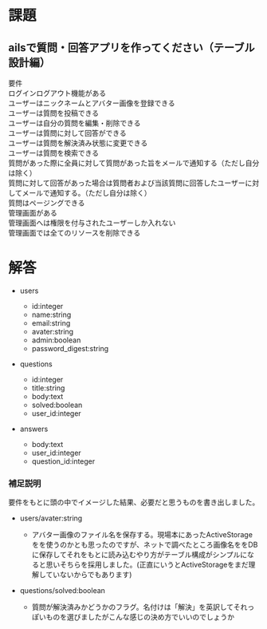 # 課題
## ailsで質問・回答アプリを作ってください（テーブル設計編）

要件  
ログインログアウト機能がある  
ユーザーはニックネームとアバター画像を登録できる  
ユーザーは質問を投稿できる  
ユーザーは自分の質問を編集・削除できる  
ユーザーは質問に対して回答ができる  
ユーザーは質問を解決済み状態に変更できる  
ユーザーは質問を検索できる  
質問があった際に全員に対して質問があった旨をメールで通知する（ただし自分は除く）  
質問に対して回答があった場合は質問者および当該質問に回答したユーザーに対してメールで通知する。（ただし自分は除く）  
質問はページングできる  
管理画面がある  
管理画面へは権限を付与されたユーザーしか入れない  
管理画面では全てのリソースを削除できる  

# 解答
- users
  - id:integer
  - name:string
  - email:string
  - avater:string
  - admin:boolean
  - password_digest:string

- questions
  - id:integer
  - title:string
  - body:text
  - solved:boolean
  - user_id:integer

- answers
  - body:text
  - user_id:integer
  - question_id:integer

### 補足説明
要件をもとに頭の中でイメージした結果、必要だと思うものを書き出しました。  

- users/avater:string
  - アバター画像のファイル名を保存する。現場本にあったActiveStorageをを使うのかとも思ったのですが、ネットで調べたところ画像名ををDBに保存してそれをもとに読み込むやり方がテーブル構成がシンプルになると思いそちらを採用しました。(正直にいうとActiveStorageをまだ理解していないからでもあります)  

- questions/solved:boolean
  - 質問が解決済みかどうかのフラグ。名付けは「解決」を英訳してそれっぽいものを選びましたがこんな感じの決め方でいいのでしょうか
